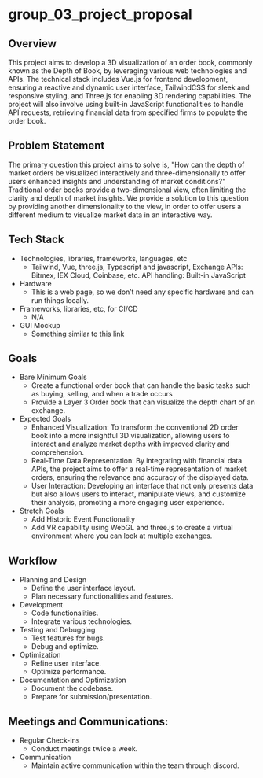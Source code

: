 # group_03_project_proposal 

## Overview

This project aims to develop a 3D visualization of an order book, commonly known as the Depth of Book, by leveraging various web technologies and APIs. The technical stack includes Vue.js for frontend development, ensuring a reactive and dynamic user interface, TailwindCSS for sleek and responsive styling, and Three.js for enabling 3D rendering capabilities. The project will also involve using built-in JavaScript functionalities to handle API requests, retrieving financial data from specified firms to populate the order book.

## Problem Statement

The primary question this project aims to solve is, "How can the depth of market orders be visualized interactively and three-dimensionally to offer users enhanced insights and understanding of market conditions?" Traditional order books provide a two-dimensional view, often limiting the clarity and depth of market insights. We provide a solution to this question by providing another dimensionality to the view, in order to offer users a different medium to visualize market data in an interactive way. 

## Tech Stack

* Technologies, libraries, frameworks, languages, etc
    + Tailwind, Vue, three.js, Typescript and javascript, Exchange APIs: Bitmex, IEX Cloud, Coinbase, etc. API handling: Built-in JavaScript 
* Hardware 
    + This is a web page, so we don’t need any specific hardware and can run things locally. 
* Frameworks, libraries, etc, for CI/CD
    + N/A
* GUI Mockup
    + Something similar to this link

## Goals
* Bare Minimum Goals
    + Create a functional order book that can handle the basic tasks such as buying, selling, and when a trade occurs 
    + Provide a Layer 3 Order book that can visualize the depth chart of an exchange. 
* Expected Goals
    + Enhanced Visualization: To transform the conventional 2D order book into a more insightful 3D visualization, allowing users to interact and analyze market depths with improved clarity and comprehension.
    + Real-Time Data Representation: By integrating with financial data APIs, the project aims to offer a real-time representation of market orders, ensuring the relevance and accuracy of the displayed data.
    + User Interaction: Developing an interface that not only presents data but also allows users to interact, manipulate views, and customize their analysis, promoting a more engaging user experience.
* Stretch Goals
    + Add Historic Event Functionality
    + Add VR capability using WebGL and three.js to create a virtual environment where you can look at multiple exchanges.

## Workflow
* Planning and Design
    + Define the user interface layout.
    + Plan necessary functionalities and features.
* Development
    + Code functionalities.
    + Integrate various technologies.
* Testing and Debugging
    + Test features for bugs.
    + Debug and optimize.
* Optimization
    + Refine user interface.
    + Optimize performance.
* Documentation  and Optimization
    + Document the codebase.
    + Prepare for submission/presentation.

## Meetings and Communications: 
* Regular Check-ins
    + Conduct meetings twice a week.
* Communication
    + Maintain active communication within the team through discord. 